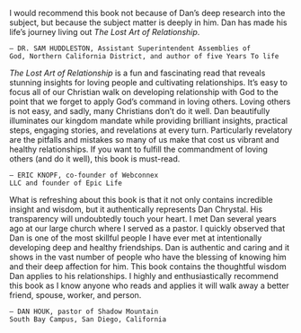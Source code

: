 I would recommend this book not because of Dan’s deep research into the subject,
but because the subject matter is deeply in him. Dan has made his life’s journey
living out _The Lost Art of Relationship_.

```
— DR. SAM HUDDLESTON, Assistant Superintendent Assemblies of
God, Northern California District, and author of five Years To life
```
_The Lost Art of Relationship_ is a fun and fascinating read that reveals stunning
insights for loving people and cultivating relationships. It’s easy to focus all of
our Christian walk on developing relationship with God to the point that we
forget to apply God’s command in loving others. Loving others is not easy, and
sadly, many Christians don’t do it well. Dan beautifully illuminates our kingdom
mandate while providing brilliant insights, practical steps, engaging stories, and
revelations at every turn. Particularly revelatory are the pitfalls and mistakes so
many of us make that cost us vibrant and healthy relationships. If you want to
fulfill the commandment of loving others (and do it well), this book is must-read.

```
— ERIC KNOPF, co-founder of Webconnex
LLC and founder of Epic Life
```
What is refreshing about this book is that it not only contains incredible insight
and wisdom, but it authentically represents Dan Chrystal. His transparency will
undoubtedly touch your heart. I met Dan several years ago at our large church
where I served as a pastor. I quickly observed that Dan is one of the most skillful
people I have ever met at intentionally developing deep and healthy friendships.
Dan is authentic and caring and it shows in the vast number of people who
have the blessing of knowing him and their deep affection for him. This book
contains the thoughtful wisdom Dan applies to his relationships. I highly and
enthusiastically recommend this book as I know anyone who reads and applies
it will walk away a better friend, spouse, worker, and person.

```
— DAN HOUK, pastor of Shadow Mountain
South Bay Campus, San Diego, California
```
